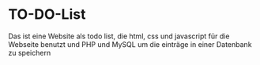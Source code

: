 # TO-DO-List
Das ist eine Website als todo list, die html, css und javascript für die Webseite benutzt und PHP und MySQL um die einträge in einer Datenbank zu speichern
